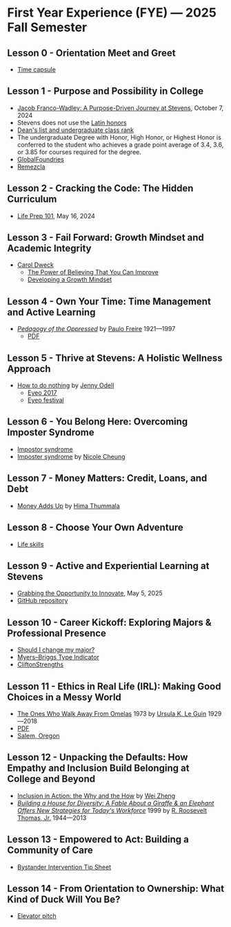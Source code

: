 # First Year Experience (FYE) &mdash; 2025 Fall Semester
## Lesson 0 - Orientation Meet and Greet
* [Time capsule](https://en.wikipedia.org/wiki/Time_capsule)
## Lesson 1 - Purpose and Possibility in College
* [Jacob Franco-Wadley: A Purpose-Driven Journey at Stevens](https://www.stevens.edu/news/jacob-franco-wadley-a-purpose-driven-journey-at-stevens), October 7, 2024
* Stevens does not use the [Latin honors](https://en.wikipedia.org/wiki/Latin_honors)
* [Dean's list and undergraduate class rank](https://www.stevens.edu/office-of-the-registrar/deans-list)
* The undergraduate Degree with Honor, High Honor, or Highest Honor is conferred to the student who achieves a grade point average of 3.4, 3.6, or 3.85 for courses required for the degree.
* [GlobalFoundries](https://en.wikipedia.org/wiki/GlobalFoundries)
* [Remezcla](https://en.wikipedia.org/wiki/Remezcla)
## Lesson 2 - Cracking the Code: The Hidden Curriculum
* [Life Prep 101](https://www.insidehighered.com/opinion/columns/higher-ed-gamma/2024/05/16/how-hidden-curriculum-prepares-students-post-college), May 16, 2024
## Lesson 3 - Fail Forward: Growth Mindset and Academic Integrity
* [Carol Dweck](https://en.wikipedia.org/wiki/Carol_Dweck)
  * [The Power of Believing That You Can Improve](https://www.youtube.com/watch?v=_X0mgOOSpLU&t=231s)
  * [Developing a Growth Mindset](https://www.youtube.com/watch?v=hiiEeMN7vbQ)
## Lesson 4 - Own Your Time: Time Management and Active Learning
* [*Pedagogy of the Oppressed*](https://en.wikipedia.org/wiki/Pedagogy_of_the_Oppressed) by [Paulo Freire](https://en.wikipedia.org/wiki/Paulo_Freire) 1921&mdash;1997
  * [PDF](https://files.libcom.org/files/Paulo%20Freire,%20Myra%20Bergman%20Ramos,%20Donaldo%20Macedo%20-%20Pedagogy%20of%20the%20Oppressed,%2030th%20Anniversary%20Edition%20(2000,%20Bloomsbury%20Academic).pdf)
## Lesson 5 - Thrive at Stevens: A Holistic Wellness Approach
* [How to do nothing](https://medium.com/@the_jennitaur/how-to-do-nothing-57e100f59bbb) by [Jenny Odell](https://en.wikipedia.org/wiki/Jenny_Odell)
  * [Eyeo 2017](https://vimeo.com/232544904)
  * [Eyeo festival](https://en.wikipedia.org/wiki/Eyeo_festival)
## Lesson 6 - You Belong Here: Overcoming Imposter Syndrome
* [Impostor syndrome](https://en.wikipedia.org/wiki/Impostor_syndrome)
* [Imposter syndrome](https://thestute.com/2023/09/29/imposter-syndrome/) by [Nicole Cheung](https://www.linkedin.com/in/nicole-cheung-551500261/)
## Lesson 7 - Money Matters: Credit, Loans, and Debt
* [Money Adds Up](https://thestute.com/2023/12/01/money-adds-up/) by [Hima Thummala](https://www.linkedin.com/in/himathummala/)
## Lesson 8 - Choose Your Own Adventure
* [Life skills](https://en.wikipedia.org/wiki/Life_skills)
## Lesson 9 - Active and Experiential Learning at Stevens
* [Grabbing the Opportunity to Innovate](https://www.stevens.edu/news/computer-science-thomas-weinhardt-tool-grabber), May 5, 2025
* [GitHub repository](https://github.com/tjamesw123/MotorizedGrabber)
## Lesson 10 - Career Kickoff: Exploring Majors & Professional Presence
* [Should I change my major?](https://thestute.com/2023/11/03/should-i-change-my-major-2/)
* [Myers–Briggs Type Indicator](https://en.wikipedia.org/wiki/Myers%E2%80%93Briggs_Type_Indicator)
* [CliftonStrengths](https://en.wikipedia.org/wiki/CliftonStrengths)
## Lesson 11 - Ethics in Real Life (IRL): Making Good Choices in a Messy World
* [The Ones Who Walk Away From Omelas](https://en.wikipedia.org/wiki/The_Ones_Who_Walk_Away_from_Omelas) 1973 by [Ursula K. Le Guin](https://en.wikipedia.org/wiki/Ursula_K._Le_Guin) 1929&mdash;2018
* [PDF](https://shsdavisapes.pbworks.com/f/Omelas.pdf)
* [Salem, Oregon](https://en.wikipedia.org/wiki/Salem,_Oregon)
## Lesson 12 - Unpacking the Defaults: How Empathy and Inclusion Build Belonging at College and Beyond
* [Inclusion in Action: the Why and the How](https://www.youtube.com/watch?v=E93SQhsz8eA) by [Wei Zheng](https://www.stevens.edu/profile/wzheng11)
* [*Building a House for Diversity: A Fable About a Giraffe & an Elephant Offers New Strategies for Today's Workforce*](https://www.amazon.com/Building-House-Diversity-Strategies-Workforce/dp/0814404634) 1999 by [R. Roosevelt Thomas, Jr.](https://en.wikipedia.org/wiki/R._Roosevelt_Thomas,_Jr.) 1944&mdash;2013
## Lesson 13 - Empowered to Act: Building a Community of Care
* [Bystander Intervention Tip Sheet](https://www.apa.org/pi/health-equity/bystander-intervention)
## Lesson 14 - From Orientation to Ownership: What Kind of Duck Will You Be?
* [Elevator pitch](https://en.wikipedia.org/wiki/Elevator_pitch)
